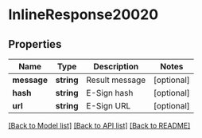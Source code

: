# InlineResponse20020

## Properties
Name | Type | Description | Notes
------------ | ------------- | ------------- | -------------
**message** | **string** | Result message | [optional] 
**hash** | **string** | E-Sign hash | [optional] 
**url** | **string** | E-Sign URL | [optional] 

[[Back to Model list]](../../README.md#documentation-for-models) [[Back to API list]](../../README.md#documentation-for-api-endpoints) [[Back to README]](../../README.md)

